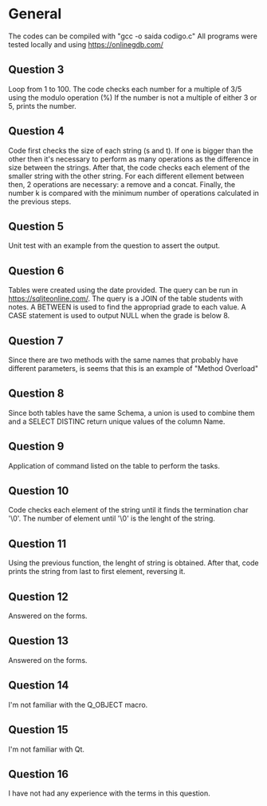 # General
The codes can be compiled with "gcc -o saida codigo.c"
All programs were tested locally and using https://onlinegdb.com/

## Question 3
Loop from 1 to 100.
The code checks each number for a multiple of 3/5 using the modulo operation (%)
If the number is not a multiple of either 3 or 5, prints the number.

## Question 4
Code first checks the size of each string (s and t). If one is bigger than the other then it's necessary to perform as many operations as the difference in size between the strings.
After that, the code checks each element of the smaller string with the other string. For each different ellement between then, 2 operations are necessary: a remove and a concat.
Finally, the number k is compared with the minimum number of operations calculated in the previous steps.
## Question 5
Unit test with an example from the question to assert the output.

## Question 6
Tables were created using the date provided. The query can be run in https://sqliteonline.com/.
The query is a JOIN of the table students with notes. A BETWEEN is used to find the appropriad grade to each value. A CASE statement is used to output NULL when the grade is below 8.

## Question 7
Since there are two methods with the same names that probably have different parameters, is seems that this is an example of "Method Overload"
## Question 8
Since both tables have the same Schema, a union is used to combine them and a SELECT DISTINC return unique values of the column Name.
## Question 9
Application of command listed on the table to perform the tasks.
## Question 10
Code checks each element of the string until it finds the termination char '\0'.
The number of element until '\0' is the lenght of the string.

## Question 11
Using the previous function, the lenght of string is obtained. After that, code prints the string from last to first element, reversing it.
## Question 12
Answered on the forms.
## Question 13
Answered on the forms.
## Question 14
I'm not familiar with the Q_OBJECT macro.
## Question 15
I'm not familiar with Qt.
## Question 16
I have not had any experience with the terms in this question.

